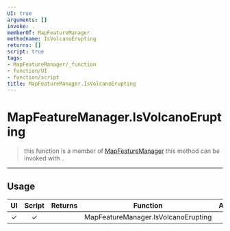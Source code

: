 ```yaml
---
UI: true
arguments: []
invoke: .
memberOf: MapFeatureManager
methodname: IsVolcanoErupting
returns: []
script: true
tags:
- MapFeatureManager/_function
- function/UI
- function/script
title: MapFeatureManager.IsVolcanoErupting
---
```

# MapFeatureManager.IsVolcanoErupting
> this function is a member of [MapFeatureManager](civ-6/lua/MapFeatureManager.md)
> this method can be invoked with `.`
-----
## Usage
|  UI | Script | Returns | Function | Arguments |
|:---:|:------:|-------:|:--------:|:---------|
|✓|✓||MapFeatureManager.IsVolcanoErupting||
